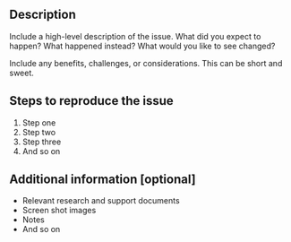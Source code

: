 <!-- Please feel free to remove whatever sections/lines in this aren’t relevant.

Use the title line as the title of your pull request, then delete these lines. 

## Title line template: [Title]: Brief description

UI components: For issues that impact the look, feel, or functionality of the Design System itself, please open an issue on the web-design-standards repo (https://github.com/18F/web-design-standards/issues/new). 

-->

## Description

Include a high-level description of the issue. What did you expect to happen? What happened instead? What would you like to see changed?

Include any benefits, challenges, or considerations. This can be short and sweet.

## Steps to reproduce the issue

1. Step one
2. Step two
3. Step three
4. And so on

## Additional information [optional]

* Relevant research and support documents
* Screen shot images
* Notes
* And so on
